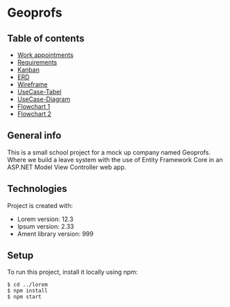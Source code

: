# Geoprofs

## Table of contents
* [Work appointments](https://docs.google.com/document/d/1MbaaNfLY_A3iA2qHCZ_FRFyOehceJjpxTrFsqTWMa2M/edit)
* [Requirements](https://rocnijmegen2-my.sharepoint.com/:w:/g/personal/rnieuwkoop_roc-nijmegen_nl/EQUPFHEzyrFEtm3gBLbkl4AB_mcOdO5i70jwHWSjbW76jw?e=4%3ANmCSJ7&fromShare=true&at=9&CID=4c8ac643-6fb2-23dd-517a-fee3fb13f5d4)
* [Kanban](https://github.com/users/svanka024/projects/1)
* [ERD](https://lucid.app/lucidchart/66390e2d-e835-4976-aec1-5fb134d58ff5/edit?viewport_loc=178%2C-265%2C1246%2C528%2C0_0&invitationId=inv_5f61c42b-4db0-4e76-9502-bbcfb4e5b9a5)
* [Wireframe](https://app.moqups.com/XzBepT9Cqstx1FUQAdV4HZ0u1v4cZeD7/edit/page/a57f5c842)
* [UseCase-Tabel](https://docs.google.com/document/d/17mm-TG1m98SMSkAAwu6NhHHZBe1f_Sh7VqmdM8vNjzU/edit)
* [UseCase-Diagram](https://lucid.app/lucidchart/dfaa9680-2ba7-45cb-b009-e59668d616ce/edit?invitationId=inv_4bf30569-2860-4bf3-93c7-6443247db0ad&page=0_0#)
* [Flowchart 1](https://lucid.app/lucidchart/invitations/accept/inv_eb91375a-dd4b-43bb-bea0-7c5519428f07)
* [Flowchart 2](https://lucid.app/lucidchart/invitations/accept/inv_06738968-1787-4569-9b28-ced3ecee9e1e)

## General info
This is a small school project for a mock up company named Geoprofs. Where we build a leave system with the use of Entity Framework Core in an ASP.NET Model View Controller web app. 
 
## Technologies
Project is created with:
* Lorem version: 12.3
* Ipsum version: 2.33
* Ament library version: 999
	
## Setup
To run this project, install it locally using npm:

```
$ cd ../lorem
$ npm install
$ npm start
```
